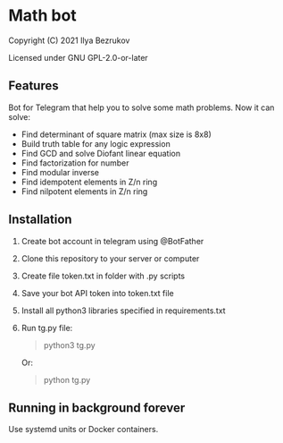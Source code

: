 # Math bot
Copyright (C) 2021 Ilya Bezrukov

Licensed under GNU GPL-2.0-or-later

## Features
Bot for Telegram that help you to solve some math problems. Now it can solve:
- Find determinant of square matrix (max size is 8x8)
- Build truth table for any logic expression
- Find GCD and solve Diofant linear equation
- Find factorization for number
- Find modular inverse
- Find idempotent elements in Z/n ring
- Find nilpotent elements in Z/n ring

## Installation
1. Create bot account in telegram using @BotFather
2. Clone this repository to your server or computer
3. Create file token.txt in folder with .py scripts
4. Save your bot API token into token.txt file
5. Install all python3 libraries specified in requirements.txt
6. Run tg.py file:
   > python3 tg.py
  
   Or:
   
   > python tg.py

## Running in background forever
Use systemd units or Docker containers.
